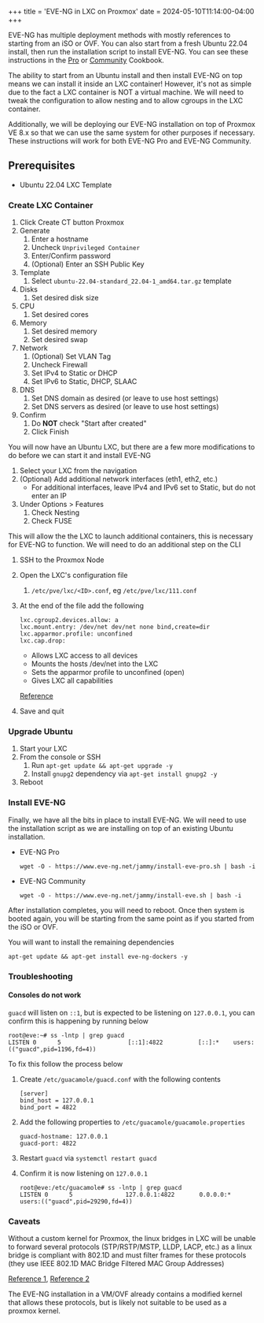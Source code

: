 +++
title = 'EVE-NG in LXC on Proxmox' 
date = 2024-05-10T11:14:00-04:00
+++

EVE-NG has multiple deployment methods with mostly references to starting from an iSO or OVF. You can also start from a fresh Ubuntu 22.04 install, then run the installation script to install EVE-NG. You can see these instructions in the [Pro](https://www.eve-ng.net/index.php/documentation/professional-cookbook/) or [Community](https://www.eve-ng.net/index.php/documentation/community-cookbook/) Cookbook.

The ability to start from an Ubuntu install and then install EVE-NG on top means we can install it inside an LXC container! However, it's not as simple due to the fact a LXC container is NOT a virtual machine. We will need to tweak the configuration to allow nesting and to allow cgroups in the LXC container.

Additionally, we will be deploying our EVE-NG installation on top of Proxmox VE 8.x so that we can use the same system for other purposes if necessary. These instructions will work for both EVE-NG Pro and EVE-NG Community.

## Prerequisites

* Ubuntu 22.04 LXC Template

### Create LXC Container

1. Click Create CT button Proxmox
2. Generate
    1. Enter a hostname
    2. Uncheck `Unprivileged Container`
    3. Enter/Confirm password
    4. (Optional) Enter an SSH Public Key
3. Template
    1. Select `ubuntu-22.04-standard_22.04-1_amd64.tar.gz` template
4. Disks
    1. Set desired disk size
5. CPU
    1. Set desired cores
6. Memory
    1. Set desired memory
    2. Set desired swap
7. Network
    1. (Optional) Set VLAN Tag
    2. Uncheck Firewall
    3. Set IPv4 to Static or DHCP
    3. Set IPv6 to Static, DHCP, SLAAC
8. DNS
    1. Set DNS domain as desired (or leave to use host settings)
    2. Set DNS servers as desired (or leave to use host settings)
9. Confirm
    1. Do **NOT** check "Start after created"
    2. Click Finish

You will now have an Ubuntu LXC, but there are a few more modifications to do before we can start it and install EVE-NG

1. Select your LXC from the navigation
2. (Optional) Add additional network interfaces (eth1, eth2, etc.)
    * For additional interfaces, leave IPv4 and IPv6 set to Static, but do not enter an IP
3. Under Options > Features
    1. Check Nesting
    2. Check FUSE

This will allow the the LXC to launch additional containers, this is necessary for EVE-NG to function. We will need to do an additional step on the CLI

1. SSH to the Proxmox Node
2. Open the LXC's configuration file
    1. `/etc/pve/lxc/<ID>.conf`, eg `/etc/pve/lxc/111.conf`
3. At the end of the file add the following

    ```
    lxc.cgroup2.devices.allow: a
    lxc.mount.entry: /dev/net dev/net none bind,create=dir
    lxc.apparmor.profile: unconfined
    lxc.cap.drop:
    ```

    * Allows LXC access to all devices
    * Mounts the hosts /dev/net into the LXC
    * Sets the apparmor profile to unconfined (open)
    * Gives LXC all capabilities

    [Reference](https://linuxcontainers.org/lxc/manpages/man5/lxc.container.conf.5.html)

4. Save and quit

### Upgrade Ubuntu

1. Start your LXC
2. From the console or SSH
    1. Run `apt-get update && apt-get upgrade -y`
    2. Install `gnupg2` dependency via `apt-get install gnupg2 -y`
3. Reboot

### Install EVE-NG

Finally, we have all the bits in place to install EVE-NG. We will need to use the installation script as we are installing on top of an existing Ubuntu installation.

* EVE-NG Pro

    ```
    wget -O - https://www.eve-ng.net/jammy/install-eve-pro.sh | bash -i
    ```

* EVE-NG Community

    ```
    wget -O - https://www.eve-ng.net/jammy/install-eve.sh | bash -i
    ```

After installation completes, you will need to reboot. Once then system is booted again, you will be starting from the same point as if you started from the iSO or OVF.

You will want to install the remaining dependencies

```
apt-get update && apt-get install eve-ng-dockers -y
```

### Troubleshooting

#### Consoles do not work

`guacd` will listen on `::1`, but is expected to be listening on `127.0.0.1`, you can confirm this is happening by running below

```
root@eve:~# ss -lntp | grep guacd
LISTEN 0      5                   [::1]:4822          [::]:*    users:(("guacd",pid=1196,fd=4))
```

To fix this follow the process below

1. Create `/etc/guacamole/guacd.conf` with the following contents

    ```
    [server]
    bind_host = 127.0.0.1
    bind_port = 4822
    ```

2. Add the following properties to `/etc/guacamole/guacamole.properties`

    ```
    guacd-hostname: 127.0.0.1
    guacd-port: 4822
    ```

3. Restart `guacd` via `systemctl restart guacd`

4. Confirm it is now listening on `127.0.0.1`

    ```
    root@eve:/etc/guacamole# ss -lntp | grep guacd
    LISTEN 0      5               127.0.0.1:4822       0.0.0.0:*    users:(("guacd",pid=29290,fd=4))
    ```

### Caveats

Without a custom kernel for Proxmox, the linux bridges in LXC will be unable to forward several protocols (STP/RSTP/MSTP, LLDP, LACP, etc.) as a linux bridge is compliant with 802.1D and must filter frames for these protocols (they use IEEE 802.1D MAC Bridge Filtered MAC Group Addresses)

[Reference 1](https://interestingtraffic.nl/2017/11/21/an-oddly-specific-post-about-group_fwd_mask/), [Reference 2](https://blog.ipspace.net/2020/12/linux-bridge-lldp.html)

The EVE-NG installation in a VM/OVF already contains a modified kernel that allows these protocols, but is likely not suitable to be used as a proxmox kernel.

